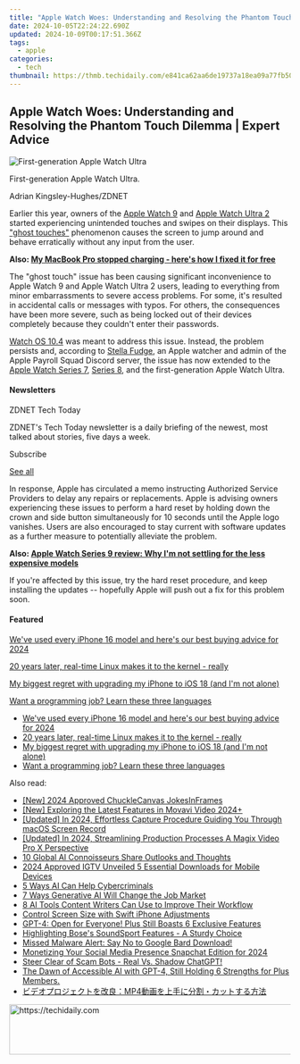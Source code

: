 ```yaml
---
title: "Apple Watch Woes: Understanding and Resolving the Phantom Touch Dilemma | Expert Advice"
date: 2024-10-05T22:24:22.690Z
updated: 2024-10-09T00:17:51.366Z
tags:
  - apple
categories:
  - tech
thumbnail: https://thmb.techidaily.com/e841ca62aa6de19737a18ea09a77fb50f1ee7b8f2f1fa7b3ae229b7af797fcf8.jpg
---
```


## Apple Watch Woes: Understanding and Resolving the Phantom Touch Dilemma | Expert Advice

![First-generation Apple Watch Ultra](https://www.zdnet.com/a/img/resize/765e7a879f0206ff8efda47114fba0ea72c3d98b/2023/07/06/146d1f82-cb79-4389-89a2-a1149d47927d/img-4521.jpg?auto=webp&width=1280)

First-generation Apple Watch Ultra.

Adrian Kingsley-Hughes/ZDNET

Earlier this year, owners of the [Apple Watch 9](https://buy.geni.us/Proxy.ashx?TSID=368250&GR%5FURL=https%3A%2F%2Fwww.amazon.com%2FApple-Cellular-Smartwatch-Midnight-Aluminum%2Fdp%2FB0CSV944N7%3Ftag%3Dzd-buy-button-20%26ascsubtag%3D%5F%5FCOM%5FCLICK%5FID%5F%5F%7Cee49dc8e-caf3-4009-867d-81a5405a4ae3%7Cdtp&dtb=1) and [Apple Watch Ultra 2](https://buy.geni.us/Proxy.ashx?TSID=368250&GR%5FURL=https%3A%2F%2Fwww.amazon.com%2FApple-Watch-Cellular-Titanium-AppleCare%2Fdp%2FB0CMZ3HBR1%3Ftag%3Dzd-buy-button-20%26ascsubtag%3D%5F%5FCOM%5FCLICK%5FID%5F%5F%7Cee49dc8e-caf3-4009-867d-81a5405a4ae3%7Cdtp&dtb=1) started experiencing unintended touches and swipes on their displays. This ["ghost touches"](https://www.zdnet.com/article/watchos-10-4-busts-annoying-apple-watch-ghost-touch/) phenomenon causes the screen to jump around and behave erratically without any input from the user.

**Also: [My MacBook Pro stopped charging - here's how I fixed it for free](https://www.zdnet.com/home-and-office/my-macbook-pro-stopped-charging-heres-how-i-fixed-it-for-free/)**

The "ghost touch" issue has been causing significant inconvenience to Apple Watch 9 and Apple Watch Ultra 2 users, leading to everything from minor embarrassments to severe access problems. For some, it's resulted in accidental calls or messages with typos. For others, the consequences have been more severe, such as being locked out of their devices completely because they couldn't enter their passwords.

[Watch OS 10.4](https://www.zdnet.com/article/watchos-10-4-busts-annoying-apple-watch-ghost-touch/) was meant to address this issue. Instead, the problem persists and, according to [Stella Fudge](https://twitter.com/stellafudge/status/1778197004029394994), an Apple watcher and admin of the Apple Payroll Squad Discord server, the issue has now extended to the [Apple Watch Series 7](https://buy.geni.us/Proxy.ashx?TSID=368250&GR%5FURL=https%3A%2F%2Fwww.amazon.com%2FApple-Cellular-Graphite-Stainless-Resistant%2Fdp%2FB0B8G8YLSQ%3Ftag%3Dzd-buy-button-20%26ascsubtag%3D%5F%5FCOM%5FCLICK%5FID%5F%5F%7Cee49dc8e-caf3-4009-867d-81a5405a4ae3%7Cdtp&dtb=1), [Series 8](https://buy.geni.us/Proxy.ashx?TSID=368250&GR%5FURL=https%3A%2F%2Fwww.amazon.com%2FApple-Watch-GPS-Cellular-41mm%2Fdp%2FB0CNJ6WZ4W%3Ftag%3Dzd-buy-button-20%26ascsubtag%3D%5F%5FCOM%5FCLICK%5FID%5F%5F%7Cee49dc8e-caf3-4009-867d-81a5405a4ae3%7Cdtp&dtb=1), and the first-generation Apple Watch Ultra.

#### Newsletters

ZDNET Tech Today

ZDNET's Tech Today newsletter is a daily briefing of the newest, most talked about stories, five days a week.

 Subscribe

[See all](https://www.zdnet.com/newsletters/)

In response, Apple has circulated a memo instructing Authorized Service Providers to delay any repairs or replacements. Apple is advising owners experiencing these issues to perform a hard reset by holding down the crown and side button simultaneously for 10 seconds until the Apple logo vanishes. Users are also encouraged to stay current with software updates as a further measure to potentially alleviate the problem.

**Also: [Apple Watch Series 9 review: Why I'm not settling for the less expensive models](https://www.zdnet.com/article/apple-watch-series-9-review/)**

If you're affected by this issue, try the hard reset procedure, and keep installing the updates -- hopefully Apple will push out a fix for this problem soon.

#### Featured

[We've used every iPhone 16 model and here's our best buying advice for 2024](https://www.zdnet.com/article/iphone-16-pro-max-buying-advice-2024/ "We've used every iPhone 16 model and here's our best buying advice for 2024")

[20 years later, real-time Linux makes it to the kernel - really](https://www.zdnet.com/article/20-years-later-real-time-linux-makes-it-to-the-kernel-really/ "20 years later, real-time Linux makes it to the kernel - really")

[My biggest regret with upgrading my iPhone to iOS 18 (and I'm not alone)](https://www.zdnet.com/article/my-biggest-regret-with-upgrading-my-iphone-to-ios-18-and-im-not-alone/ "My biggest regret with upgrading my iPhone to iOS 18 (and I'm not alone)")

[Want a programming job? Learn these three languages](https://www.zdnet.com/article/want-a-programming-job-learn-these-three-languages/ "Want a programming job? Learn these three languages")

* [We've used every iPhone 16 model and here's our best buying advice for 2024](https://www.zdnet.com/article/iphone-16-pro-max-buying-advice-2024/ "We've used every iPhone 16 model and here's our best buying advice for 2024")
* [20 years later, real-time Linux makes it to the kernel - really](https://www.zdnet.com/article/20-years-later-real-time-linux-makes-it-to-the-kernel-really/ "20 years later, real-time Linux makes it to the kernel - really")
* [My biggest regret with upgrading my iPhone to iOS 18 (and I'm not alone)](https://www.zdnet.com/article/my-biggest-regret-with-upgrading-my-iphone-to-ios-18-and-im-not-alone/ "My biggest regret with upgrading my iPhone to iOS 18 (and I'm not alone)")
* [Want a programming job? Learn these three languages](https://www.zdnet.com/article/want-a-programming-job-learn-these-three-languages/ "Want a programming job? Learn these three languages")

<ins class="adsbygoogle"
     style="display:block"
     data-ad-format="autorelaxed"
     data-ad-client="ca-pub-7571918770474297"
     data-ad-slot="1223367746"></ins>

<ins class="adsbygoogle"
     style="display:block"
     data-ad-client="ca-pub-7571918770474297"
     data-ad-slot="8358498916"
     data-ad-format="auto"
     data-full-width-responsive="true"></ins>

<span class="atpl-alsoreadstyle">Also read:</span>
<div><ul>
<li><a href="https://fox-hovers.techidaily.com/new-2024-approved-chucklecanvas-jokesinframes/"><u>[New] 2024 Approved ChuckleCanvas JokesInFrames</u></a></li>
<li><a href="https://some-techniques.techidaily.com/new-exploring-the-latest-features-in-movavi-video-2024plus/"><u>[New] Exploring the Latest Features in Movavi Video 2024+</u></a></li>
<li><a href="https://screen-recording.techidaily.com/updated-in-2024-effortless-capture-procedure-guiding-you-through-macos-screen-record/"><u>[Updated] In 2024, Effortless Capture Procedure Guiding You Through macOS Screen Record</u></a></li>
<li><a href="https://vp-tips.techidaily.com/updated-in-2024-streamlining-production-processes-a-magix-video-pro-x-perspective/"><u>[Updated] In 2024, Streamlining Production Processes A Magix Video Pro X Perspective</u></a></li>
<li><a href="https://tech-savvy.techidaily.com/10-global-ai-connoisseurs-share-outlooks-and-thoughts/"><u>10 Global AI Connoisseurs Share Outlooks and Thoughts</u></a></li>
<li><a href="https://instagram-videos.techidaily.com/2024-approved-igtv-unveiled-5-essential-downloads-for-mobile-devices/"><u>2024 Approved IGTV Unveiled 5 Essential Downloads for Mobile Devices</u></a></li>
<li><a href="https://tech-savvy.techidaily.com/5-ways-ai-can-help-cybercriminals/"><u>5 Ways AI Can Help Cybercriminals</u></a></li>
<li><a href="https://tech-savvy.techidaily.com/7-ways-generative-ai-will-change-the-job-market/"><u>7 Ways Generative AI Will Change the Job Market</u></a></li>
<li><a href="https://tech-savvy.techidaily.com/8-ai-tools-content-writers-can-use-to-improve-their-workflow/"><u>8 AI Tools Content Writers Can Use to Improve Their Workflow</u></a></li>
<li><a href="https://fox-boxes.techidaily.com/control-screen-size-with-swift-iphone-adjustments/"><u>Control Screen Size with Swift iPhone Adjustments</u></a></li>
<li><a href="https://tech-savvy.techidaily.com/1721391744762-gpt-4-open-for-everyone-plus-still-boasts-6-exclusive-features/"><u>GPT-4: Open for Everyone! Plus Still Boasts 6 Exclusive Features</u></a></li>
<li><a href="https://buynow-info.techidaily.com/highlighting-boses-soundsport-features-a-sturdy-choice/"><u>Highlighting Bose's SoundSport Features - A Sturdy Choice</u></a></li>
<li><a href="https://tech-savvy.techidaily.com/1721431771457-missed-malware-alert-say-no-to-google-bard-download/"><u>Missed Malware Alert: Say No to Google Bard Download!</u></a></li>
<li><a href="https://snapchat-videos.techidaily.com/monetizing-your-social-media-presence-snapchat-edition-for-2024/"><u>Monetizing Your Social Media Presence Snapchat Edition for 2024</u></a></li>
<li><a href="https://tech-savvy.techidaily.com/1721406783592-steer-clear-of-scam-bots-real-vs-shadow-chatgpt/"><u>Steer Clear of Scam Bots - Real Vs. Shadow ChatGPT!</u></a></li>
<li><a href="https://tech-savvy.techidaily.com/1721434879771-the-dawn-of-accessible-ai-with-gpt-4-still-holding-6-strengths-for-plus-members/"><u>The Dawn of Accessible AI with GPT-4, Still Holding 6 Strengths for Plus Members.</u></a></li>
<li><a href="https://tech-hub.techidaily.com/1726028705810-mp4/"><u>ビデオプロジェクトを改良：MP4動画を上手に分割・カットする方法</u></a></li>
</ul></div>

<!-- affiliate ads begin -->
<a href="https://appsumo.8odi.net/c/5597632/2112007/7443" target="_top" id="2112007">
  <img src="//a.impactradius-go.com/display-ad/7443-2112007" border="0" alt="https://techidaily.com" width="728" height="90"/>
</a>
<img height="0" width="0" src="https://appsumo.8odi.net/i/5597632/2112007/7443" style="position:absolute;visibility:hidden;" border="0" />
<!-- affiliate ads end -->

